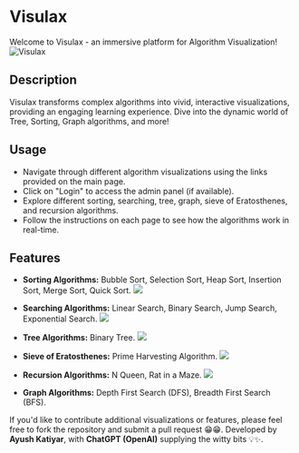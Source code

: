 # Visulax

Welcome to Visulax - an immersive platform for Algorithm Visualization!
![Visulax](../images/demo/Screenshot%202024-06-16%20093936.png)

## Description

Visulax transforms complex algorithms into vivid, interactive visualizations, providing an engaging learning experience. Dive into the dynamic world of Tree, Sorting, Graph algorithms, and more!

## Usage

- Navigate through different algorithm visualizations using the links provided on the main page.
- Click on "Login" to access the admin panel (if available).
- Explore different sorting, searching, tree, graph, sieve of Eratosthenes, and recursion algorithms.
- Follow the instructions on each page to see how the algorithms work in real-time.

## Features

- **Sorting Algorithms:** Bubble Sort, Selection Sort, Heap Sort, Insertion Sort, Merge Sort, Quick Sort.
![](../images/demo/Screenshot%202024-06-16%20093210.png)

- **Searching Algorithms:** Linear Search, Binary Search, Jump Search, Exponential Search.
![](../images/demo/Screenshot%202024-06-16%20093328.png)

- **Tree Algorithms:** Binary Tree.
![](../images/demo/Screenshot%202024-06-16%20093538.png)

- **Sieve of Eratosthenes:** Prime Harvesting Algorithm.
![](../images/demo/Screenshot%202024-06-16%20093131.png)

- **Recursion Algorithms:** N Queen, Rat in a Maze.
![](../images/demo/Screenshot%202024-06-16%20093358.png)

- **Graph Algorithms:** Depth First Search (DFS), Breadth First Search (BFS).




If you'd like to contribute additional visualizations or features, please feel free to fork the repository and submit a pull request 😁😁.
Developed by **Ayush Katiyar**, with **ChatGPT (OpenAI)** supplying the witty bits 💡✨.

